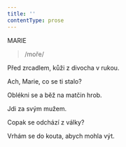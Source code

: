 ```yaml
---
title: ''
contentType: prose
---
```


MARIE

> /moře/

Před zrcadlem, kůži z divocha v rukou.

Ach, Marie, co se ti stalo?

Oblékni se a běž na matčin hrob.

Jdi za svým mužem.

Copak se odchází z války?

Vrhám se do kouta, abych mohla výt.
